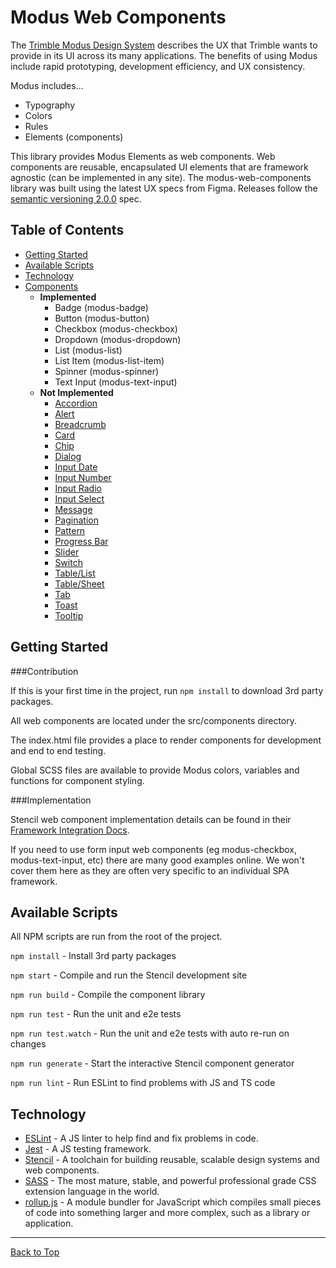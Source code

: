 # Modus Web Components

The [Trimble Modus Design System](https://modus.trimble.com/) describes the UX that Trimble wants to provide in its UI across its many applications. The benefits of using Modus include rapid prototyping, development efficiency, and UX consistency.

Modus includes...

- Typography
- Colors
- Rules
- Elements (components)

This library provides Modus Elements as web components. Web components are reusable, encapsulated UI elements that are framework agnostic (can be implemented in any site). The modus-web-components library was built using the latest UX specs from Figma. Releases follow the [semantic versioning 2.0.0](https://semver.org/) spec.

## Table of Contents

- [Getting Started](#getting-started)
- [Available Scripts](#available-scripts)
- [Technology](#technology)
- [Components](#components)
  - **Implemented**
    - Badge (modus-badge)
    - Button (modus-button)
    - Checkbox (modus-checkbox)
    - Dropdown (modus-dropdown)
    - List (modus-list)
    - List Item (modus-list-item)
    - Spinner (modus-spinner)
    - Text Input (modus-text-input)
  - **Not Implemented**
    - [Accordion](#accordion)
    - [Alert](#alert)
    - [Breadcrumb](#breadcrumb)
    - [Card](#card)
    - [Chip](#chip)
    - [Dialog](#dialog)
    - [Input Date](#input-date)
    - [Input Number](#input-number)
    - [Input Radio](#input-radio)
    - [Input Select](#input-select)
    - [Message](#message)
    - [Pagination](#pagination)
    - [Pattern](#pattern)
    - [Progress Bar](#progress-bar)
    - [Slider](#slider)
    - [Switch](#switch)
    - [Table/List](#table/list)
    - [Table/Sheet](#table/sheet)
    - [Tab](#tab)
    - [Toast](#toast)
    - [Tooltip](#tooltip)
  
## Getting Started

###Contribution

If this is your first time in the project, run `npm install` to download 3rd party packages.

All web components are located under the src/components directory. 

The index.html file provides a place to render components for development and end to end testing.

Global SCSS files are available to provide Modus colors, variables and functions for component styling.

###Implementation

Stencil web component implementation details can be found in their [Framework Integration Docs](https://stenciljs.com/docs/overview).

If you need to use form input web components (eg modus-checkbox, modus-text-input, etc) there are many good examples online. 
We won't cover them here as they are often very specific to an individual SPA framework.

## Available Scripts

All NPM scripts are run from the root of the project.

`npm install` - Install 3rd party packages

`npm start` - Compile and run the Stencil development site

`npm run build` - Compile the component library

`npm run test` - Run the unit and e2e tests

`npm run test.watch` - Run the unit and e2e tests with auto re-run on changes

`npm run generate` - Start the interactive Stencil component generator

`npm run lint` - Run ESLint to find problems with JS and TS code

## Technology

- [ESLint](https://eslint.org/) - A JS linter to help find and fix problems in code.
- [Jest](https://jestjs.io/) - A JS testing framework.
- [Stencil](https://stenciljs.com/) - A toolchain for building reusable, scalable design systems and web components.
- [SASS](https://sass-lang.com/) - The most mature, stable, and powerful professional grade CSS extension language in the world.
- [rollup.js](https://rollupjs.org/) - A module bundler for JavaScript which compiles small pieces of code into something larger and more complex, such as a library or application.

------

[Back to Top](#modus-web-components)